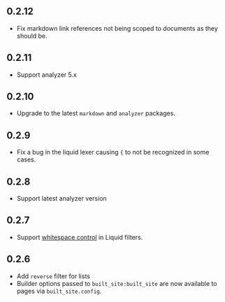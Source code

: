 ## 0.2.12

- Fix markdown link references not being scoped to documents as they should be.

## 0.2.11

- Support analyzer 5.x

## 0.2.10

- Upgrade to the latest `markdown` and `analyzer` packages.

## 0.2.9

- Fix a bug in the liquid lexer causing `{` to not be recognized in some cases.

## 0.2.8

- Support latest analyzer version

## 0.2.7

- Support [whitespace control](https://shopify.github.io/liquid/basics/whitespace/)
  in Liquid filters.

## 0.2.6

- Add `reverse` filter for lists
- Builder options passed to `built_site:built_site` are now available to pages
  via `built_site.config`.
